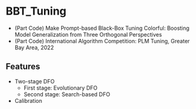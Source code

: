 # BBT_Tuning

- (Part Code) Make Prompt-based Black-Box Tuning Colorful: Boosting Model Generalization from Three Orthogonal Perspectives
- (Part Code) International Algorithm Competition: PLM Tuning, Greater Bay Area, 2022

## Features

- Two-stage DFO
  - First stage: Evolutionary DFO
  - Second stage: Search-based DFO
- Calibration
